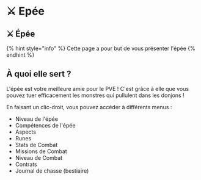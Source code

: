 # ⚔️​ Epée

## ⚔️​ Épée

{% hint style="info" %}
Cette page a pour but de vous présenter l'épée
{% endhint %}

## À quoi elle sert ?

L'épée est votre meilleure amie pour le PVE ! C'est grâce à elle que vous pouvez tuer efficacement les monstres qui pullulent dans les donjons !

En faisant un clic-droit, vous pouvez accéder à différents menus :

* Niveau de l'épée
* Compétences de l'épée
* Aspects
* Runes
* Stats de Combat
* Missions de Combat
* Niveau de Combat
* Contrats
* Journal de chasse (bestiaire)
